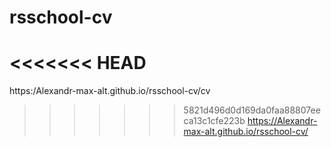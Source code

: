 # rsschool-cv
<<<<<<< HEAD
=======
https:/Alexandr-max-alt.github.io/rsschool-cv/cv
>>>>>>> 5821d496d0d169da0faa88807eeca13c1cfe223b
https://Alexandr-max-alt.github.io/rsschool-cv/
